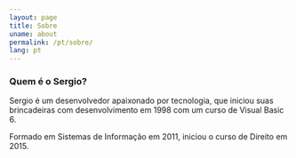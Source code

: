 ```yaml
---
layout: page
title: Sobre
uname: about
permalink: /pt/sobre/
lang: pt
---
```


### Quem é o Sergio?

Sergio é um desenvolvedor apaixonado por tecnologia, que iniciou suas brincadeiras com desenvolvimento em 1998 com um curso de Visual Basic 6.

Formado em Sistemas de Informação em 2011, iniciou o curso de Direito em 2015.

[ginx]: http://www.ginx.com.br/
[gestao-livre]: https://www.gestaolivre.org/
